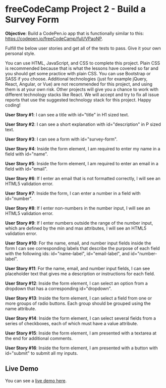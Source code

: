 # freeCodeCamp Project 2 - Build a Survey Form

**Objective**: Build a CodePen.io app that is functionally similar to this: https://codepen.io/freeCodeCamp/full/VPaoNP.

Fulfill the below user stories and get all of the tests to pass. Give it your own personal style.

You can use HTML, JavaScript, and CSS to complete this project. Plain CSS is recommended because that is what the lessons have covered so far and you should get some practice with plain CSS. You can use Bootstrap or SASS if you choose. Additional technologies (just for example jQuery, React, Angular, or Vue) are not recommended for this project, and using them is at your own risk. Other projects will give you a chance to work with different technology stacks like React. We will accept and try to fix all issue reports that use the suggested technology stack for this project. Happy coding!

**User Story #1**: I can see a title with id="title" in H1 sized text.

**User Story #2**: I can see a short explanation with id="description" in P sized text.

**User Story #3**: I can see a form with id="survey-form".

**User Story #4**: Inside the form element, I am required to enter my name in a field with id="name".

**User Story #5**: Inside the form element, I am required to enter an email in a field with id="email".

**User Story #6**: If I enter an email that is not formatted correctly, I will see an HTML5 validation error.

**User Story #7**: Inside the form, I can enter a number in a field with id="number".

**User Story #8**: If I enter non-numbers in the number input, I will see an HTML5 validation error.

**User Story #9**: If I enter numbers outside the range of the number input, which are defined by the min and max attributes, I will see an HTML5 validation error.

**User Story #10**: For the name, email, and number input fields inside the form I can see corresponding labels that describe the purpose of each field with the following ids: id="name-label", id="email-label", and id="number-label".

**User Story #11**: For the name, email, and number input fields, I can see placeholder text that gives me a description or instructions for each field.

**User Story #12**: Inside the form element, I can select an option from a dropdown that has a corresponding id="dropdown".

**User Story #13**: Inside the form element, I can select a field from one or more groups of radio buttons. Each group should be grouped using the name attribute.

**User Story #14**: Inside the form element, I can select several fields from a series of checkboxes, each of which must have a value attribute.

**User Story #15**: Inside the form element, I am presented with a textarea at the end for additional comments.

**User Story #16**: Inside the form element, I am presented with a button with id="submit" to submit all my inputs.

## Live Demo

You can see a [live demo here](https://maxibide.github.io/my-web-development-journey/free-code-camp/responsive-web-design/survey-form/).
